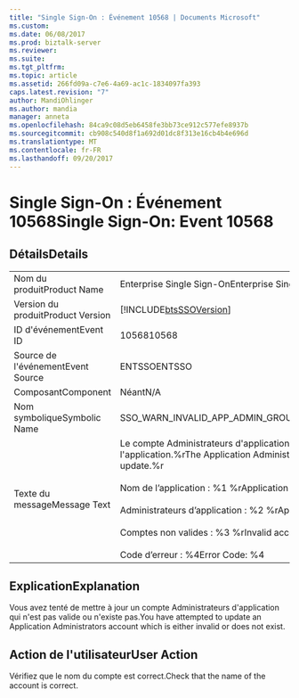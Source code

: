 ```yaml
---
title: "Single Sign-On : Événement 10568 | Documents Microsoft"
ms.custom: 
ms.date: 06/08/2017
ms.prod: biztalk-server
ms.reviewer: 
ms.suite: 
ms.tgt_pltfrm: 
ms.topic: article
ms.assetid: 266fd09a-c7e6-4a69-ac1c-1834097fa393
caps.latest.revision: "7"
author: MandiOhlinger
ms.author: mandia
manager: anneta
ms.openlocfilehash: 84ca9c08d5eb6458fe3bb73ce912c577efe8937b
ms.sourcegitcommit: cb908c540d8f1a692d01dc8f313e16cb4b4e696d
ms.translationtype: MT
ms.contentlocale: fr-FR
ms.lasthandoff: 09/20/2017
---
```

# <a name="single-sign-on-event-10568"></a><span data-ttu-id="b1a84-102">Single Sign-On : Événement 10568</span><span class="sxs-lookup"><span data-stu-id="b1a84-102">Single Sign-On: Event 10568</span></span>
## <a name="details"></a><span data-ttu-id="b1a84-103">Détails</span><span class="sxs-lookup"><span data-stu-id="b1a84-103">Details</span></span>  
  
|||  
|-|-|  
|<span data-ttu-id="b1a84-104">Nom du produit</span><span class="sxs-lookup"><span data-stu-id="b1a84-104">Product Name</span></span>|<span data-ttu-id="b1a84-105">Enterprise Single Sign-On</span><span class="sxs-lookup"><span data-stu-id="b1a84-105">Enterprise Single Sign-On</span></span>|  
|<span data-ttu-id="b1a84-106">Version du produit</span><span class="sxs-lookup"><span data-stu-id="b1a84-106">Product Version</span></span>|[!INCLUDE[btsSSOVersion](../includes/btsssoversion-md.md)]|  
|<span data-ttu-id="b1a84-107">ID d'événement</span><span class="sxs-lookup"><span data-stu-id="b1a84-107">Event ID</span></span>|<span data-ttu-id="b1a84-108">10568</span><span class="sxs-lookup"><span data-stu-id="b1a84-108">10568</span></span>|  
|<span data-ttu-id="b1a84-109">Source de l'événement</span><span class="sxs-lookup"><span data-stu-id="b1a84-109">Event Source</span></span>|<span data-ttu-id="b1a84-110">ENTSSO</span><span class="sxs-lookup"><span data-stu-id="b1a84-110">ENTSSO</span></span>|  
|<span data-ttu-id="b1a84-111">Composant</span><span class="sxs-lookup"><span data-stu-id="b1a84-111">Component</span></span>|<span data-ttu-id="b1a84-112">Néant</span><span class="sxs-lookup"><span data-stu-id="b1a84-112">N/A</span></span>|  
|<span data-ttu-id="b1a84-113">Nom symbolique</span><span class="sxs-lookup"><span data-stu-id="b1a84-113">Symbolic Name</span></span>|<span data-ttu-id="b1a84-114">SSO_WARN_INVALID_APP_ADMIN_GROUP</span><span class="sxs-lookup"><span data-stu-id="b1a84-114">SSO_WARN_INVALID_APP_ADMIN_GROUP</span></span>|  
|<span data-ttu-id="b1a84-115">Texte du message</span><span class="sxs-lookup"><span data-stu-id="b1a84-115">Message Text</span></span>|<span data-ttu-id="b1a84-116">Le compte Administrateurs d'application n'est pas valide pour la mise à jour de l'application.%r</span><span class="sxs-lookup"><span data-stu-id="b1a84-116">The Application Administrators account is not valid for application update.%r</span></span><br /><br /> <span data-ttu-id="b1a84-117">Nom de l’application : %1 %r</span><span class="sxs-lookup"><span data-stu-id="b1a84-117">Application Name: %1%r</span></span><br /><br /> <span data-ttu-id="b1a84-118">Administrateurs d’application : %2 %r</span><span class="sxs-lookup"><span data-stu-id="b1a84-118">Application Administrators: %2%r</span></span><br /><br /> <span data-ttu-id="b1a84-119">Comptes non valides : %3 %r</span><span class="sxs-lookup"><span data-stu-id="b1a84-119">Invalid accounts: %3%r</span></span><br /><br /> <span data-ttu-id="b1a84-120">Code d’erreur : %4</span><span class="sxs-lookup"><span data-stu-id="b1a84-120">Error Code: %4</span></span>|  
  
## <a name="explanation"></a><span data-ttu-id="b1a84-121">Explication</span><span class="sxs-lookup"><span data-stu-id="b1a84-121">Explanation</span></span>  
 <span data-ttu-id="b1a84-122">Vous avez tenté de mettre à jour un compte Administrateurs d'application qui n'est pas valide ou n'existe pas.</span><span class="sxs-lookup"><span data-stu-id="b1a84-122">You have attempted to update an Application Administrators account which is either invalid or does not exist.</span></span>  
  
## <a name="user-action"></a><span data-ttu-id="b1a84-123">Action de l'utilisateur</span><span class="sxs-lookup"><span data-stu-id="b1a84-123">User Action</span></span>  
 <span data-ttu-id="b1a84-124">Vérifiez que le nom du compte est correct.</span><span class="sxs-lookup"><span data-stu-id="b1a84-124">Check that the name of the account is correct.</span></span>